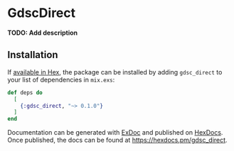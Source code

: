 # GdscDirect

**TODO: Add description**

## Installation

If [available in Hex](https://hex.pm/docs/publish), the package can be installed
by adding `gdsc_direct` to your list of dependencies in `mix.exs`:

```elixir
def deps do
  [
    {:gdsc_direct, "~> 0.1.0"}
  ]
end
```

Documentation can be generated with [ExDoc](https://github.com/elixir-lang/ex_doc)
and published on [HexDocs](https://hexdocs.pm). Once published, the docs can
be found at <https://hexdocs.pm/gdsc_direct>.

